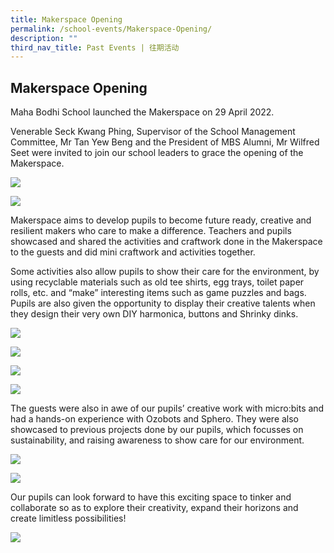 ```yaml
---
title: Makerspace Opening
permalink: /school-events/Makerspace-Opening/
description: ""
third_nav_title: Past Events | 往期活动
---
```

## Makerspace Opening

Maha Bodhi School launched the Makerspace on 29 April 2022.

Venerable Seck Kwang Phing, Supervisor of the School Management Committee, Mr Tan Yew Beng and the President of MBS Alumni, Mr Wilfred Seet were invited to join our school leaders to grace the opening of the Makerspace.

![](/images/Makerspace1.jpg)

![](/images/Makerspace2.jpg)

Makerspace aims to develop pupils to become future ready, creative and resilient makers who care to make a difference. Teachers and pupils showcased and shared the activities and craftwork done in the Makerspace to the guests and did mini craftwork and activities together.

Some activities also allow pupils to show their care for the environment, by using recyclable materials such as old tee shirts, egg trays, toilet paper rolls, etc. and “make” interesting items such as game puzzles and bags. Pupils are also given the opportunity to display their creative talents when they design their very own DIY harmonica, buttons and Shrinky dinks.

![](/images/Makerspace3.jpg)

![](/images/Makerspace4.jpg)

![](/images/Makerspace5.jpg)

![](/images/Makerspace6.jpg)

The guests were also in awe of our pupils’ creative work with micro:bits and had a hands-on experience with Ozobots and Sphero. They were also showcased to previous projects done by our pupils, which focusses on sustainability, and raising awareness to show care for our environment.

![](/images/Makerspace7.jpeg)

![](/images/Makerspace8.jpg)

Our pupils can look forward to have this exciting space to tinker and collaborate so as to explore their creativity, expand their horizons and create limitless possibilities!

![](/images/Makerspace9.jpg)